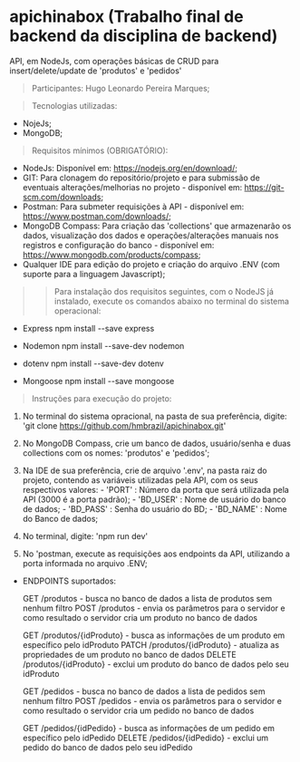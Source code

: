 # apichinabox (Trabalho final de backend da disciplina de backend)
  API, em NodeJs, com operações básicas de CRUD para insert/delete/update de 'produtos' e 'pedidos'

> Participantes:
    Hugo Leonardo Pereira Marques;

> Tecnologias utilizadas:
  - NojeJs;
  - MongoDB;

> Requisitos mínimos (OBRIGATÓRIO):
  - NodeJs:           Disponível em: https://nodejs.org/en/download/;
  - GIT:              Para clonagem do repositório/projeto e para submissão de eventuais alterações/melhorias no projeto - disponível em: https://git-scm.com/downloads;
  - Postman:          Para submeter requisições à API - disponível em: https://www.postman.com/downloads/;
  - MongoDB Compass:  Para criação das 'collections' que armazenarão os dados, visualização dos dados e operações/alterações manuais nos registros e configuração do banco - disponível em: https://www.mongodb.com/products/compass;
  - Qualquer IDE para edição do projeto e criação do arquivo .ENV (com suporte para a linguagem Javascript);

  >> Para instalação dos requisitos seguintes, com o NodeJS já instalado, execute os comandos abaixo no terminal do sistema operacional:

  - Express
    npm install --save express
  
  - Nodemon
    npm install --save-dev nodemon
        
  - dotenv
    npm install --save-dev dotenv
  
  - Mongoose
    npm install --save mongoose    

> Instruções para execução do projeto:

  1. No terminal do sistema opracional, na pasta de sua preferência, digite: 'git clone https://github.com/hmbrazil/apichinabox.git'

  2. No MongoDB Compass, crie um banco de dados, usuário/senha e duas collections com os nomes: 'produtos' e 'pedidos';
  
  2. Na IDE de sua preferência, crie de arquivo '.env', na pasta raiz do projeto, contendo as variáveis utilizadas pela API, com os seus respectivos valores:
    - 'PORT'    : Número da porta que será utilizada pela API (3000 é a porta padrão);
    - 'BD_USER' : Nome de usuário do banco de dados;
    - 'BD_PASS' : Senha do usuário do BD;
    - 'BD_NAME' : Nome do Banco de dados;

  3. No terminal, digite: 'npm run dev'
  
  4. No 'postman, execute as requisições aos endpoints da API, utilizando a porta informada no arquivo .ENV;
  
  - ENDPOINTS suportados:

    GET /produtos - busca no banco de dados a lista de produtos sem nenhum filtro
    POST /produtos - envia os parâmetros para o servidor e como resultado o servidor cria um produto no banco de dados


    GET /produtos/{idProduto} - busca as informações de um produto em específico pelo idProduto
    PATCH /produtos/{idProduto} - atualiza as propriedades de um produto no banco de dados
    DELETE /produtos/{idProduto} - exclui um produto do banco de dados pelo seu idProduto


    GET /pedidos - busca no banco de dados a lista de pedidos sem nenhum filtro
    POST /pedidos - envia os parâmetros para o servidor e como resultado o servidor cria um pedido no banco de dados


    GET /pedidos/{idPedido} - busca as informações de um pedido em específico pelo idPedido
    DELETE /pedidos/{idPedido} - exclui um pedido do banco de dados pelo seu idPedido
 
